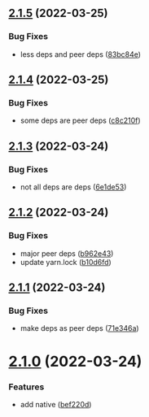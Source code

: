 ## [2.1.5](https://github.com/qiwi/pijma-native/compare/v2.1.4...v2.1.5) (2022-03-25)


### Bug Fixes

* less deps and peer deps ([83bc84e](https://github.com/qiwi/pijma-native/commit/83bc84e5e46492e0c956ae4e5a56622f44e6d2a9))

## [2.1.4](https://github.com/qiwi/pijma-native/compare/v2.1.3...v2.1.4) (2022-03-25)


### Bug Fixes

* some deps are peer deps ([c8c210f](https://github.com/qiwi/pijma-native/commit/c8c210f94eaf0f932d72a695cc017d32386a252f))

## [2.1.3](https://github.com/qiwi/pijma-native/compare/v2.1.2...v2.1.3) (2022-03-24)


### Bug Fixes

* not all deps are deps ([6e1de53](https://github.com/qiwi/pijma-native/commit/6e1de5336c284d398f2b99484fda2b18208906d2))

## [2.1.2](https://github.com/qiwi/pijma-native/compare/v2.1.1...v2.1.2) (2022-03-24)


### Bug Fixes

* major peer deps ([b962e43](https://github.com/qiwi/pijma-native/commit/b962e4302a060d6e643a73ce3ac95c6881291070))
* update yarn.lock ([b10d6fd](https://github.com/qiwi/pijma-native/commit/b10d6fda6d717360b042d4e46b4b9d7f170178f5))

## [2.1.1](https://github.com/qiwi/pijma-native/compare/v2.1.0...v2.1.1) (2022-03-24)


### Bug Fixes

* make deps as peer deps ([71e346a](https://github.com/qiwi/pijma-native/commit/71e346accf21364d77af44b74eca81b2ab20ded7))

# [2.1.0](https://github.com/qiwi/pijma-native/compare/v2.0.0...v2.1.0) (2022-03-24)


### Features

* add native ([bef220d](https://github.com/qiwi/pijma-native/commit/bef220dd5c8194f8ca09740ef2d0be7389238e52))
